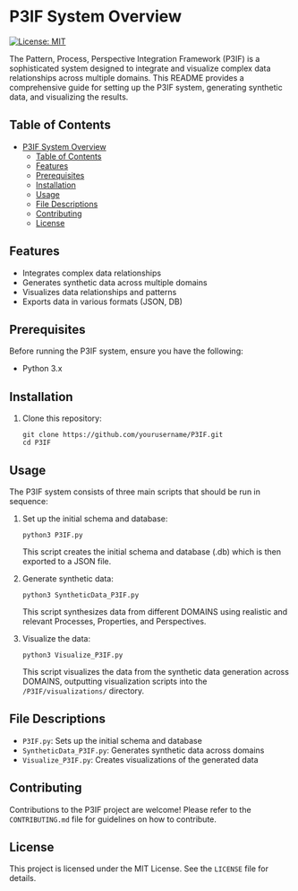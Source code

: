 # P3IF System Overview

[![License: MIT](https://img.shields.io/badge/License-MIT-yellow.svg)](https://opensource.org/licenses/MIT)

The Pattern, Process, Perspective Integration Framework (P3IF) is a sophisticated system designed to integrate and visualize complex data relationships across multiple domains. This README provides a comprehensive guide for setting up the P3IF system, generating synthetic data, and visualizing the results.

## Table of Contents

- [P3IF System Overview](#p3if-system-overview)
  - [Table of Contents](#table-of-contents)
  - [Features](#features)
  - [Prerequisites](#prerequisites)
  - [Installation](#installation)
  - [Usage](#usage)
  - [File Descriptions](#file-descriptions)
  - [Contributing](#contributing)
  - [License](#license)

## Features

- Integrates complex data relationships
- Generates synthetic data across multiple domains
- Visualizes data relationships and patterns
- Exports data in various formats (JSON, DB)

## Prerequisites

Before running the P3IF system, ensure you have the following:

- Python 3.x

## Installation

1. Clone this repository:
   ```
   git clone https://github.com/yourusername/P3IF.git
   cd P3IF
   ```
## Usage

The P3IF system consists of three main scripts that should be run in sequence:

1. Set up the initial schema and database:
   ```
   python3 P3IF.py
   ```
   This script creates the initial schema and database (.db) which is then exported to a JSON file.

2. Generate synthetic data:
   ```
   python3 SyntheticData_P3IF.py
   ```
   This script synthesizes data from different DOMAINS using realistic and relevant Processes, Properties, and Perspectives.

3. Visualize the data:
   ```
   python3 Visualize_P3IF.py
   ```
   This script visualizes the data from the synthetic data generation across DOMAINS, outputting visualization scripts into the `/P3IF/visualizations/` directory.

## File Descriptions

- `P3IF.py`: Sets up the initial schema and database
- `SyntheticData_P3IF.py`: Generates synthetic data across domains
- `Visualize_P3IF.py`: Creates visualizations of the generated data

## Contributing

Contributions to the P3IF project are welcome! Please refer to the `CONTRIBUTING.md` file for guidelines on how to contribute.

## License

This project is licensed under the MIT License. See the `LICENSE` file for details.
